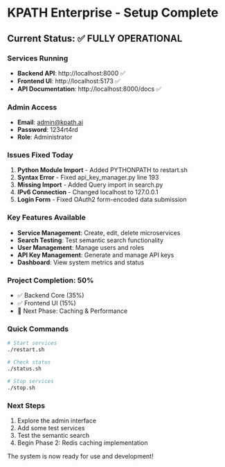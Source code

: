 # KPATH Enterprise - Setup Complete

## Current Status: ✅ FULLY OPERATIONAL

### Services Running
- **Backend API**: http://localhost:8000 ✅
- **Frontend UI**: http://localhost:5173 ✅
- **API Documentation**: http://localhost:8000/docs ✅

### Admin Access
- **Email**: admin@kpath.ai
- **Password**: 1234rt4rd
- **Role**: Administrator

### Issues Fixed Today
1. **Python Module Import** - Added PYTHONPATH to restart.sh
2. **Syntax Error** - Fixed api_key_manager.py line 193
3. **Missing Import** - Added Query import in search.py
4. **IPv6 Connection** - Changed localhost to 127.0.0.1
5. **Login Form** - Fixed OAuth2 form-encoded data submission

### Key Features Available
- **Service Management**: Create, edit, delete microservices
- **Search Testing**: Test semantic search functionality
- **User Management**: Manage users and roles
- **API Key Management**: Generate and manage API keys
- **Dashboard**: View system metrics and status

### Project Completion: 50%
- ✅ Backend Core (35%)
- ✅ Frontend UI (15%)
- 🔄 Next Phase: Caching & Performance

### Quick Commands
```bash
# Start services
./restart.sh

# Check status
./status.sh

# Stop services
./stop.sh
```

### Next Steps
1. Explore the admin interface
2. Add some test services
3. Test the semantic search
4. Begin Phase 2: Redis caching implementation

The system is now ready for use and development!
